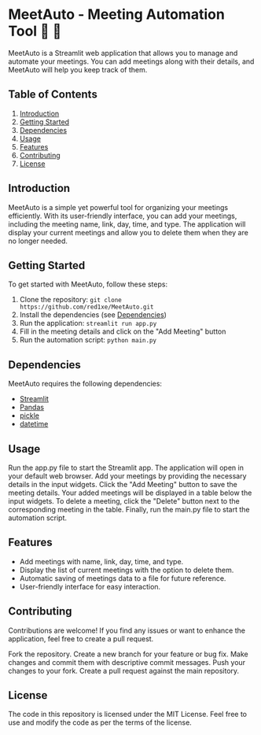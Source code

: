 # MeetAuto - Meeting Automation Tool :robot: :calendar:

MeetAuto is a Streamlit web application that allows you to manage and automate your meetings. You can add meetings along with their details, and MeetAuto will help you keep track of them.

## Table of Contents

1. [Introduction](#introduction)
2. [Getting Started](#getting-started)
3. [Dependencies](#dependencies)
4. [Usage](#usage)
5. [Features](#features)
6. [Contributing](#contributing)
7. [License](#license)

## Introduction

MeetAuto is a simple yet powerful tool for organizing your meetings efficiently. With its user-friendly interface, you can add your meetings, including the meeting name, link, day, time, and type. The application will display your current meetings and allow you to delete them when they are no longer needed.

## Getting Started

To get started with MeetAuto, follow these steps:

1. Clone the repository:
   `git clone https://github.com/red1xe/MeetAuto.git`
2. Install the dependencies (see [Dependencies](#dependencies))
3. Run the application:
   `streamlit run app.py`
4. Fill in the meeting details and click on the "Add Meeting" button
5. Run the automation script:
   `python main.py`

## Dependencies

MeetAuto requires the following dependencies:

- [Streamlit](https://streamlit.io/)
- [Pandas](https://pandas.pydata.org/)
- [pickle](https://docs.python.org/3/library/pickle.html)
- [datetime](https://docs.python.org/3/library/datetime.html)

## Usage

Run the app.py file to start the Streamlit app.
The application will open in your default web browser.
Add your meetings by providing the necessary details in the input widgets.
Click the "Add Meeting" button to save the meeting details.
Your added meetings will be displayed in a table below the input widgets.
To delete a meeting, click the "Delete" button next to the corresponding meeting in the table.
Finally, run the main.py file to start the automation script.

## Features

- Add meetings with name, link, day, time, and type.
- Display the list of current meetings with the option to delete them.
- Automatic saving of meetings data to a file for future reference.
- User-friendly interface for easy interaction.

## Contributing

Contributions are welcome! If you find any issues or want to enhance the application, feel free to create a pull request.

Fork the repository.
Create a new branch for your feature or bug fix.
Make changes and commit them with descriptive commit messages.
Push your changes to your fork.
Create a pull request against the main repository.

## License

The code in this repository is licensed under the MIT License. Feel free to use and modify the code as per the terms of the license.
